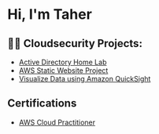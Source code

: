 <h1>Hi, I'm Taher</h1>

<h2>👨‍💻 Cloudsecurity Projects:</h2>
<ul>
  <li>
    <a href="https://github.com/joshmadakor1/Algorithms-Practice">Active Directory Home Lab</a>
  </li>
  <li>
    <a href="https://github.com/tahersyed519/AWS-Static-Website-Project/blob/main/README.md">AWS Static Website Project</a>
  </li>
  <li>
    <a href="https://example.com/aws-static-website-project">Visualize Data using Amazon QuickSight</a>
  </li>
</ul>

<h2>Certifications</h2>

- [AWS Cloud Practitioner](https://www.youtube.com/watch?v=a83ASGn_V_s)
